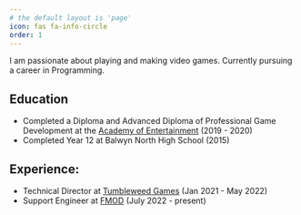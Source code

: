 ```yaml
---
# the default layout is 'page'
icon: fas fa-info-circle
order: 1
---
```


I am passionate about playing and making video games. Currently pursuing a career in Programming.

## Education
- Completed a Diploma and Advanced Diploma of Professional Game Development at the [Academy of Entertainment](https://aie.edu.au/) (2019 - 2020)
- Completed Year 12 at Balwyn North High School (2015)

## Experience:
- Technical Director at [Tumbleweed Games](https://tumbleweedgames.com/) (Jan 2021 - May 2022)
- Support Engineer at [FMOD](https://www.fmod.com/) (July 2022 - present)